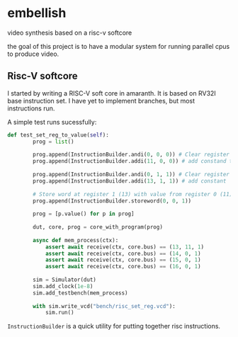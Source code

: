 # embellish
video synthesis based on a risc-v softcore

the goal of this project is to have a modular system for running parallel cpus to produce video.

## Risc-V softcore

I started by writing a RISC-V soft core in amaranth. It is based on RV32I base instruction set. I have yet to implement branches, but most instructions run.

A simple test runs sucessfully:

```python
def test_set_reg_to_value(self):
        prog = list()
        
        prog.append(InstructionBuilder.andi(0, 0, 0)) # Clear register (and with 0)
        prog.append(InstructionBuilder.addi(11, 0, 0)) # add constand to register
        
        prog.append(InstructionBuilder.andi(0, 1, 1)) # Clear register 0
        prog.append(InstructionBuilder.addi(13, 1, 1)) # add constant
        
        # Store word at register 1 (13) with value from register 0 (11)
        prog.append(InstructionBuilder.storeword(0, 0, 1))
        
        prog = [p.value() for p in prog]
        
        dut, core, prog = core_with_program(prog)
        
        async def mem_process(ctx):
            assert await receive(ctx, core.bus) == (13, 11, 1)
            assert await receive(ctx, core.bus) == (14, 0, 1)
            assert await receive(ctx, core.bus) == (15, 0, 1)
            assert await receive(ctx, core.bus) == (16, 0, 1)
                
        sim = Simulator(dut)
        sim.add_clock(1e-8)
        sim.add_testbench(mem_process)
        
        with sim.write_vcd("bench/risc_set_reg.vcd"):
            sim.run()
```

`InstructionBuilder` is a quick utility for putting together risc instructions.